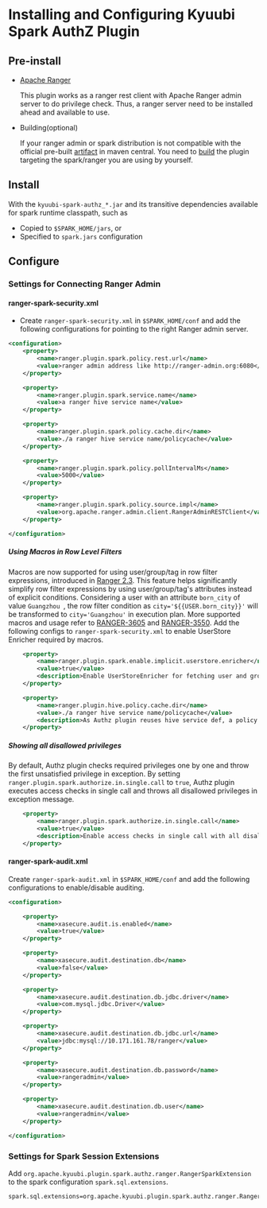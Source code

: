 <!--
 - Licensed to the Apache Software Foundation (ASF) under one or more
 - contributor license agreements.  See the NOTICE file distributed with
 - this work for additional information regarding copyright ownership.
 - The ASF licenses this file to You under the Apache License, Version 2.0
 - (the "License"); you may not use this file except in compliance with
 - the License.  You may obtain a copy of the License at
 -
 -   http://www.apache.org/licenses/LICENSE-2.0
 -
 - Unless required by applicable law or agreed to in writing, software
 - distributed under the License is distributed on an "AS IS" BASIS,
 - WITHOUT WARRANTIES OR CONDITIONS OF ANY KIND, either express or implied.
 - See the License for the specific language governing permissions and
 - limitations under the License.
 -->



# Installing and Configuring Kyuubi Spark AuthZ Plugin

## Pre-install

- [Apache Ranger](https://ranger.apache.org/)

  This plugin works as a ranger rest client with Apache Ranger admin server to do privilege check.
  Thus, a ranger server need to be installed ahead and available to use.

- Building(optional)

  If your ranger admin or spark distribution is not compatible with the official pre-built [artifact](https://mvnrepository.com/artifact/org.apache.kyuubi/kyuubi-spark-authz) in maven central.
  You need to [build](build.md) the plugin targeting the spark/ranger you are using by yourself.

## Install

With the `kyuubi-spark-authz_*.jar` and its transitive dependencies available for spark runtime classpath, such as
- Copied to `$SPARK_HOME/jars`, or
- Specified to `spark.jars` configuration

## Configure

### Settings for Connecting Ranger Admin

#### ranger-spark-security.xml
- Create `ranger-spark-security.xml` in `$SPARK_HOME/conf` and add the following configurations
for pointing to the right Ranger admin server.

```xml
<configuration>
    <property>
        <name>ranger.plugin.spark.policy.rest.url</name>
        <value>ranger admin address like http://ranger-admin.org:6080</value>
    </property>

    <property>
        <name>ranger.plugin.spark.service.name</name>
        <value>a ranger hive service name</value>
    </property>

    <property>
        <name>ranger.plugin.spark.policy.cache.dir</name>
        <value>./a ranger hive service name/policycache</value>
    </property>

    <property>
        <name>ranger.plugin.spark.policy.pollIntervalMs</name>
        <value>5000</value>
    </property>

    <property>
        <name>ranger.plugin.spark.policy.source.impl</name>
        <value>org.apache.ranger.admin.client.RangerAdminRESTClient</value>
    </property>

</configuration>
```
##### Using Macros in Row Level Filters

Macros are now supported for using user/group/tag in row filter expressions, introduced in [Ranger 2.3](https://cwiki.apache.org/confluence/display/RANGER/Apache+Ranger+2.3.0+-+Release+Notes). This feature helps significantly simplify row filter expressions by using user/group/tag's attributes instead of explicit conditions. Considering a user with an attribute `born_city` of value `Guangzhou `, the row filter condition as `city='${{USER.born_city}}'` will be transformed to `city='Guangzhou'` in execution plan. More supported macros and usage refer to [RANGER-3605](https://issues.apache.org/jira/browse/RANGER-3605) and [RANGER-3550](https://issues.apache.org/jira/browse/RANGER-3550). Add the following configs to `ranger-spark-security.xml` to enable UserStore Enricher required by macros.
   
```xml
    <property>
        <name>ranger.plugin.spark.enable.implicit.userstore.enricher</name>
        <value>true</value>
        <description>Enable UserStoreEnricher for fetching user and group attributes if using macros or scripts in row-filters since Ranger 2.3</description>
    </property>

    <property>
        <name>ranger.plugin.hive.policy.cache.dir</name>
        <value>./a ranger hive service name/policycache</value>
        <description>As Authz plugin reuses hive service def, a policy cache path is required for caching UserStore and Tags for "hive" service def, while "ranger.plugin.spark.policy.cache.dir config" is the path for caching policies in service. </description>
    </property>    
```

##### Showing all disallowed privileges
By default, Authz plugin checks required privileges one by one and throw the first unsatisfied privilege in exception. By setting `ranger.plugin.spark.authorize.in.single.call` to `true`, Authz plugin executes access checks in single call and throws all disallowed privileges in exception message.
```xml
    <property>
        <name>ranger.plugin.spark.authorize.in.single.call</name>
        <value>true</value>
        <description>Enable access checks in single call with all disallowed privileges thrown in exception. Default value is false.</description>
    </property>
```

#### ranger-spark-audit.xml

Create `ranger-spark-audit.xml` in `$SPARK_HOME/conf` and add the following configurations
to enable/disable auditing.

```xml
<configuration>

    <property>
        <name>xasecure.audit.is.enabled</name>
        <value>true</value>
    </property>

    <property>
        <name>xasecure.audit.destination.db</name>
        <value>false</value>
    </property>

    <property>
        <name>xasecure.audit.destination.db.jdbc.driver</name>
        <value>com.mysql.jdbc.Driver</value>
    </property>

    <property>
        <name>xasecure.audit.destination.db.jdbc.url</name>
        <value>jdbc:mysql://10.171.161.78/ranger</value>
    </property>

    <property>
        <name>xasecure.audit.destination.db.password</name>
        <value>rangeradmin</value>
    </property>

    <property>
        <name>xasecure.audit.destination.db.user</name>
        <value>rangeradmin</value>
    </property>

</configuration>
```

### Settings for Spark Session Extensions

Add `org.apache.kyuubi.plugin.spark.authz.ranger.RangerSparkExtension` to the spark configuration `spark.sql.extensions`.

```properties
spark.sql.extensions=org.apache.kyuubi.plugin.spark.authz.ranger.RangerSparkExtension
```
